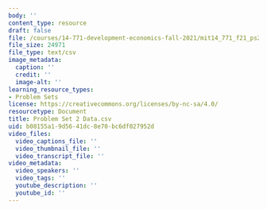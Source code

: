 ```yaml
---
body: ''
content_type: resource
draft: false
file: /courses/14-771-development-economics-fall-2021/mit14_771_f21_ps2_data.csv
file_size: 24971
file_type: text/csv
image_metadata:
  caption: ''
  credit: ''
  image-alt: ''
learning_resource_types:
- Problem Sets
license: https://creativecommons.org/licenses/by-nc-sa/4.0/
resourcetype: Document
title: Problem Set 2 Data.csv
uid: b08155a1-9d56-41dc-8e70-bc6df027952d
video_files:
  video_captions_file: ''
  video_thumbnail_file: ''
  video_transcript_file: ''
video_metadata:
  video_speakers: ''
  video_tags: ''
  youtube_description: ''
  youtube_id: ''
---
```

